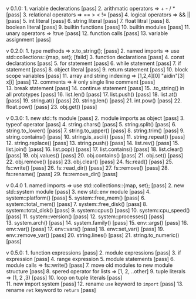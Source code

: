 v 0.1.0:
        1. variable declerations                                                [pass]
        2. arithmatic operators => + - / *                                      [pass]
        3. relational operators => == > < !=                                    [pass]
        4. logical operators => && ||                                           [pass]
        5. int literal                                                          [pass]
        6. string literal                                                       [pass]
        7. float litral                                                         [pass]
        8. boolean literal                                                      [pass]
        9. builtin functions                                                    [pass]
        10. builtin modules                                                     [pass]
        11. unary operators => !true                                            [pass]
        12. function calls                                                      [pass]
        13. variable assignment                                                 [pass]

v 0.2.0:
        1. type methods => x.to_string();                                       [pass]
        2. named imports => use std::collections::{map, set};                   [faild]
        3. function declarations                                                [pass]
        4. const declarations                                                   [pass]
        5. for statement                                                        [pass]
        6. while statement                                                      [pass]
        7. if statement                                                         [pass]
        8. object literal                                                       [pass]
        9. return statement                                                     [pass]
        10. block scope variables                                               [pass]
        11. array and string indexing => [1,2,4][0] "aidin"[3] x[i]             [pass]
        12. comments => # only single line comment                              [pass]     
        13. break statement                                                     [pass]
        14. continue statement                                                  [pass]
        15. .to_string() in all prototypes                                      [pass]
        16. list.len()                                                          [pass]
        17. list.push()                                                         [pass]
        18. list.at()                                                           [pass]
        19. string.at()                                                         [pass]
        20. string.len()                                                        [pass]
        21. int.pow()                                                           [pass]
        22. float.pow()                                                         [pass]
        23. obj.get()                                                           [pass]

v 0.3.0:
        1. new std::fs module                                                   [pass]
        2. module imports as object                                             [pass]
        3. typeof operator                                                      [pass]
        4. string.chars()                                                       [pass]
        5. string.split()                                                       [pass]
        6. string.to_lower()                                                    [pass]
        7. string.to_upper()                                                    [pass]
        8. string.trim()                                                        [pass]
        9. string.contains()                                                    [pass]
        10. string.is_ascii()                                                   [pass]
        11. string.repeat()                                                     [pass]
        12. string.replace()                                                    [pass]
        13. string.push()                                                       [pass]
        14. list.rev()                                                          [pass]
        15. list.join()                                                         [pass]
        16. list.pop()                                                          [pass]
        17. list.contains()                                                     [pass]
        18. list.clear()                                                        [pass]
        19. obj.values()                                                        [pass]
        20. obj.contains()                                                      [pass]
        21. obj.set()                                                           [pass]
        22. obj.remove()                                                        [pass]
        23. obj.clear()                                                         [pass]
        24. fs::read()                                                          [pass]
        25. fs::write()                                                         [pass]
        26. fs::read_dir()                                                      [pass]
        27. fs::remove()                                                        [pass]
        28. fs::rename()                                                        [pass]
        29. fs::remove_dir()                                                    [pass]

v 0.4.0
        1. named imports => use std::collections::{map, set};                   [pass]
        2. new std::system module                                               [pass]
        3. new std::env module                                                  [pass]
        4. system::platform()                                                   [pass]
        5. system::free_mem()                                                   [pass]
        6. system::total_mem()                                                  [pass]
        7. system::free_disk()                                                  [pass]
        8. system::total_disk()                                                 [pass]
        9. system::cpus()                                                       [pass]
        10. system::cpu_speed()                                                 [pass]
        11. system::version()                                                   [pass]
        12. system::processes()                                                 [pass]     
        13. system.arch()                                                       [pass]
        14. system.family()                                                     [pass]
        15. env::args()                                                         [pass]
        16. env::var()                                                          [pass]
        17. env::vars()                                                         [pass]
        18. env::set_var()                                                      [pass]
        19. env::remove_var()                                                   [pass]
        20. string.lines()                                                      [pass]
        21. string.to_numeric()                                                 [pass]

v 0.5.0:
        1. function expressions                                                 [pass]
        2. module expressions                                                   [pass]
        3. if expression                                                        [pass]
        4. range expression
        5. module statements                                                    [pass]
        6. module calls => fs::write()                                          [pass]
        7. move old modules to new module structure                             [pass]
        8. spered operator for lists => [1, 2, ..other]
        9. tuple literals => (1, 2 ,3)                                          [pass]
        10. loop on tuple literals                                              [pass]   
        11. new import system                                                   [pass]
        12. rename `use` keyword to `import`                                    [pass]
        13. rename `ret` keyword to `return`                                    [pass]